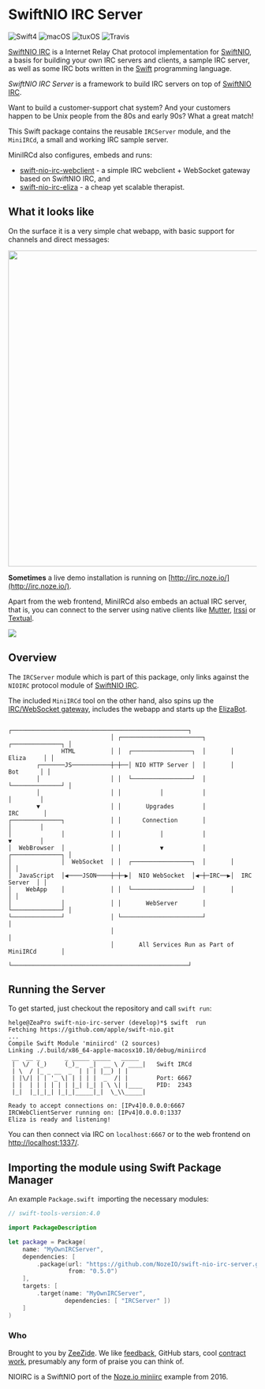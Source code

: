 # SwiftNIO IRC Server

![Swift4](https://img.shields.io/badge/swift-4-blue.svg)
![macOS](https://img.shields.io/badge/os-macOS-green.svg?style=flat)
![tuxOS](https://img.shields.io/badge/os-tuxOS-green.svg?style=flat)
![Travis](https://travis-ci.org/NozeIO/swift-nio-irc-webclient.svg?branch=develop)

[SwiftNIO IRC](https://github.com/NozeIO/swift-nio-irc)
is a Internet Relay Chat protocol implementation for
[SwiftNIO](https://github.com/apple/swift-nio),
a basis for building your own IRC servers and clients,
a sample IRC server, as well as some IRC bots written in the
[Swift](http://swift.org) programming language.

*SwiftNIO IRC Server* is a framework to build IRC servers on top of
[SwiftNIO IRC](https://github.com/NozeIO/swift-nio-irc).

Want to build a customer-support chat system?
And your customers happen to be Unix people from the 80s and early 90s?
What a great match!

This Swift package contains the reusable `IRCServer` module,
and the `MiniIRCd`, a small and working IRC sample server.

MiniIRCd also configures, embeds and runs:

- [swift-nio-irc-webclient](https://github.com/NozeIO/swift-nio-irc-webclient) -
  a simple IRC webclient + WebSocket gateway based on SwiftNIO IRC, and
- [swift-nio-irc-eliza](https://github.com/NozeIO/swift-nio-irc-eliza) -
  a cheap yet scalable therapist.


## What it looks like

On the surface it is a very simple chat webapp, with basic support for
channels and direct messages:

<img src="http://zeezide.de/img/irc-eliza.png" width="640" />

**Sometimes** a live demo installation is running on
[http://irc.noze.io/](http://irc.noze.io/).

Apart from the web frontend, MiniIRCd also embeds an actual IRC server, that is, 
you can connect to the server using native clients like
[Mutter](https://www.mutterirc.com),
[Irssi](https://irssi.org)
or
[Textual](https://www.codeux.com/textual/).

<img src="http://zeezide.de/img/mutter-irc-setup.gif" />


## Overview

The `IRCServer` module which is part of this package, only links against the
`NIOIRC`
protocol module of [SwiftNIO IRC](https://github.com/NozeIO/swift-nio-irc).

The included `MiniIRCd` tool on the other hand, also spins up the
[IRC/WebSocket gateway](https://github.com/NozeIO/swift-nio-irc-webclient),
includes the webapp and starts up the 
[ElizaBot](https://github.com/NozeIO/swift-nio-irc-eliza).

```
                             ┌──────────────────────────────────────────────────┐
                             │ ┌───────────────────────┐       ┌──────────────┐ │
               HTML          │ │  ┌─────────────────┐  │       │    Eliza     │ │
        ┌───────JS───────────┼─┼──│ NIO HTTP Server │  │       │     Bot      │ │
        │                    │ │  └─────────────────┘  │       └──────────────┘ │
        │                    │ │           │           │               │        │
        ▼                    │ │       Upgrades        │              IRC       │
┌──────────────┐             │ │      Connection       │               │        │
│              │             │ │           │           │               ▼        │
│  WebBrowser  │             │ │           ▼           │       ┌──────────────┐ │
│              │  WebSocket  │ │  ┌─────────────────┐  │       │              │ │
│  JavaScript  │◀────JSON────┼─┼─▶│  NIO WebSocket  │◀─┼─IRC──▶│  IRC Server  │ │
│    WebApp    │             │ │  └─────────────────┘  │       │              │ │
│              │             │ │       WebServer       │       └──────────────┘ │
└──────────────┘             │ └───────────────────────┘                        │
                             │                                                  │
                             │       All Services Run as Part of MiniIRCd       │
                             └──────────────────────────────────────────────────┘
```


## Running the Server

To get started, just checkout the repository and call `swift run`:

```
helge@ZeaPro swift-nio-irc-server (develop)*$ swift  run
Fetching https://github.com/apple/swift-nio.git
...
Compile Swift Module 'miniircd' (2 sources)
Linking ./.build/x86_64-apple-macosx10.10/debug/miniircd
 __  __ _       _ _____ _____   _____
 |  \/  (_)     (_)_   _|  __ \ / ____|   Swift IRCd
 | \  / |_ _ __  _  | | | |__) | |
 | |\/| | | '_ \| | | | |  _  /| |        Port: 6667
 | |  | | | | | | |_| |_| | \ \| |____    PID:  2343
 |_|  |_|_|_| |_|_|_____|_|  \_\\_____|

Ready to accept connections on: [IPv4]0.0.0.0:6667
IRCWebClientServer running on: [IPv4]0.0.0.0:1337
Eliza is ready and listening!
````

You can then connect via IRC on `localhost:6667` or
to the web frontend on [http://localhost:1337/](http://localhost:1337).


## Importing the module using Swift Package Manager

An example `Package.swift `importing the necessary modules:

```swift
// swift-tools-version:4.0

import PackageDescription

let package = Package(
    name: "MyOwnIRCServer",
    dependencies: [
        .package(url: "https://github.com/NozeIO/swift-nio-irc-server.git",
                 from: "0.5.0")
    ],
    targets: [
        .target(name: "MyOwnIRCServer",
                dependencies: [ "IRCServer" ])
    ]
)
```


### Who

Brought to you by
[ZeeZide](http://zeezide.de).
We like
[feedback](https://twitter.com/ar_institute),
GitHub stars,
cool [contract work](http://zeezide.com/en/services/services.html),
presumably any form of praise you can think of.

NIOIRC is a SwiftNIO port of the
[Noze.io miniirc](https://github.com/NozeIO/Noze.io/tree/master/Samples/miniirc)
example from 2016.
